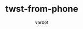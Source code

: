 ---
image: "/uploads/docs-icon.jpg"
author: varbot
layout: vdoc
title: twst-from-phone
url_or_doc: true
sur-doc: ''
sur: https://lfvdocs-generator.herokuapp.com/
categories:
- nodeapi
tags: []

---